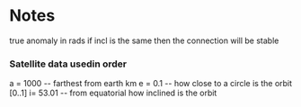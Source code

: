 # Notes

true anomaly in rads 
if incl is the same then the connection will be stable 

### Satellite data usedin order
a = 1000 -- farthest from earth  km
e = 0.1 -- how close to a circle is the orbit [0..1]
i= 53.01 -- from equatorial how inclined is the orbit


